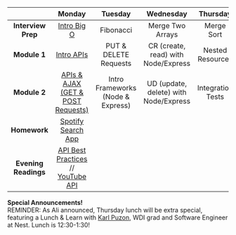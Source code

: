 |  | Monday | Tuesday | Wednesday | Thursday | Friday |
| :----------: | :----------: | :----------: | :----------: | :----------: | :----------: |
| **Interview Prep** | [Intro Big O](../w3_d1_0_big_o) | Fibonacci | Merge Two Arrays | Merge Sort | Review |
| **Module 1** | [Intro APIs](../w3_d1_1_exploring_apis) | PUT & DELETE Requests | CR (create, read) with Node/Express | Nested Resources | Review |
| **Module 2** | [APIs & AJAX (GET & POST Requests)](../w3_d1_2_apis_continued) | Intro Frameworks (Node & Express) | UD (update, delete) with Node/Express | Integration Tests | Weekend Lab |
| **Homework** | [Spotify Search App](../w3_d1_2_apis_continued#challenges--tonights-homework) |  |  |  |  |
| **Evening Readings** | [API Best Practices](http://piwik.org/blog/2008/01/how-to-design-an-api-best-practises-concepts-technical-aspects) // [YouTube API](http://www.codecademy.com/en/tracks/youtube) |  |  |  |  |

**Special Announcements!**       
REMINDER:   As Ali announced, Thursday lunch will be extra special, featuring a Lunch & Learn with [Karl Puzon](https://www.linkedin.com/profile/view?id=62614390&authType=NAME_SEARCH&authToken=KyP-&locale=en_US&trk=tyah&trkInfo=clickedVertical%3Amynetwork%2Cidx%3A1-1-1%2CtarId%3A1435859685113%2Ctas%3Akarl%20puz), WDI grad and Software Engineer at Nest.  Lunch is 12:30-1:30!
